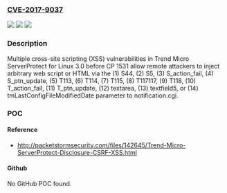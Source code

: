 ### [CVE-2017-9037](https://cve.mitre.org/cgi-bin/cvename.cgi?name=CVE-2017-9037)
![](https://img.shields.io/static/v1?label=Product&message=n%2Fa&color=blue)
![](https://img.shields.io/static/v1?label=Version&message=n%2Fa&color=blue)
![](https://img.shields.io/static/v1?label=Vulnerability&message=n%2Fa&color=brighgreen)

### Description

Multiple cross-site scripting (XSS) vulnerabilities in Trend Micro ServerProtect for Linux 3.0 before CP 1531 allow remote attackers to inject arbitrary web script or HTML via the (1) S44, (2) S5, (3) S_action_fail, (4) S_ptn_update, (5) T113, (6) T114, (7) T115, (8) T117117, (9) T118, (10) T_action_fail, (11) T_ptn_update, (12) textarea, (13) textfield5, or (14) tmLastConfigFileModifiedDate parameter to notification.cgi.

### POC

#### Reference
- http://packetstormsecurity.com/files/142645/Trend-Micro-ServerProtect-Disclosure-CSRF-XSS.html

#### Github
No GitHub POC found.

